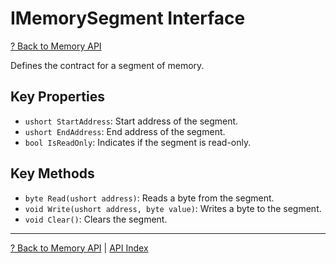 # IMemorySegment Interface

[? Back to Memory API](README.md)

Defines the contract for a segment of memory.

## Key Properties
- `ushort StartAddress`: Start address of the segment.
- `ushort EndAddress`: End address of the segment.
- `bool IsReadOnly`: Indicates if the segment is read-only.

## Key Methods
- `byte Read(ushort address)`: Reads a byte from the segment.
- `void Write(ushort address, byte value)`: Writes a byte to the segment.
- `void Clear()`: Clears the segment.

---

[? Back to Memory API](README.md) | [API Index](../README.md)

